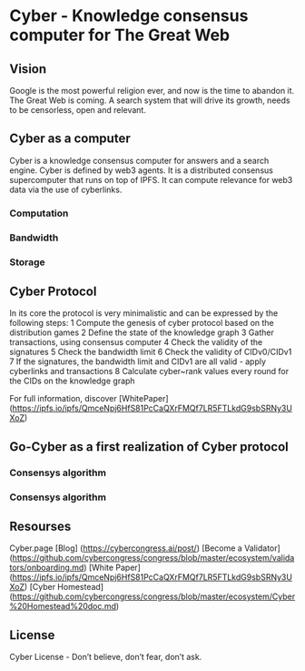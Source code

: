 
# Cyber - Knowledge consensus computer for The Great Web

## Vision

Google is the most powerful religion ever, and now is the time to abandon it. The Great Web is coming. A search system that will drive its growth, needs to be censorless, open and relevant. 

## Cyber as a computer 

Cyber is a knowledge consensus computer for answers and a search engine. Cyber is defined by web3 agents. It is a distributed consensus supercomputer that runs on top of IPFS. It can compute relevance for web3 data via the use of cyberlinks.

### Computation

### Bandwidth

### Storage

## Cyber Protocol
In its core the protocol is very minimalistic and can be expressed by the following steps:
1 Compute the genesis of cyber protocol based on the distribution games
2 Define the state of the knowledge graph
3 Gather transactions, using consensus computer
4 Check the validity of the signatures
5 Check the bandwidth limit
6 Check the validity of CIDv0/CIDv1
7 If the signatures, the bandwidth limit and CIDv1 are all valid - apply cyberlinks and transactions
8 Calculate cyber~rank values every round for the CIDs on the knowledge graph

For full information, discover [WhitePaper] (https://ipfs.io/ipfs/QmceNpj6HfS81PcCaQXrFMQf7LR5FTLkdG9sbSRNy3UXoZ)

## Go-Cyber as a first realization of Cyber protocol

### Consensys algorithm

### Consensys algorithm

## Resourses

Cyber.page
[Blog] (https://cybercongress.ai/post/) 
[Become a Validator] (https://github.com/cybercongress/congress/blob/master/ecosystem/validators/onboarding.md)
[White Paper] (https://ipfs.io/ipfs/QmceNpj6HfS81PcCaQXrFMQf7LR5FTLkdG9sbSRNy3UXoZ)
[Cyber Homestead] (https://github.com/cybercongress/congress/blob/master/ecosystem/Cyber%20Homestead%20doc.md)

## License

Cyber License - Don’t believe, don’t fear, don’t ask.

